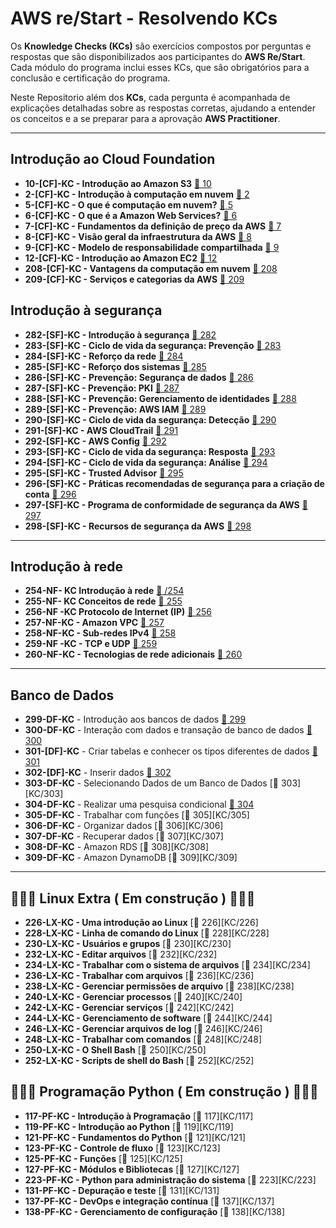 # AWS re/Start - Resolvendo KCs


Os **Knowledge Checks (KCs)** são exercícios compostos por perguntas e respostas que são disponibilizados aos participantes do **AWS Re/Start**. Cada módulo do programa inclui esses KCs, que são obrigatórios para a conclusão e certificação do programa.

Neste Repositorio além dos **KCs**, cada pergunta é acompanhada de explicações detalhadas sobre as respostas corretas, ajudando a entender os conceitos e a se preparar para a aprovação  **AWS Practitioner**.



---
## Introdução ao Cloud Foundation

- **10-[CF]-KC - Introdução ao Amazon S3** [🔗 10][KC/10]  
- **2-[CF]-KC - Introdução à computação em nuvem** [🔗 2][KC/2]  
- **5-[CF]-KC - O que é computação em nuvem?** [🔗 5][KC/5]  
- **6-[CF]-KC - O que é a Amazon Web Services?** [🔗 6][KC/6]  
- **7-[CF]-KC - Fundamentos da definição de preço da AWS** [🔗 7][KC/7]  
- **8-[CF]-KC - Visão geral da infraestrutura da AWS** [🔗 8][KC/8]  
- **9-[CF]-KC - Modelo de responsabilidade compartilhada** [🔗 9][KC/9]  
- **12-[CF]-KC - Introdução ao Amazon EC2** [🔗 12][KC/12]  
- **208-[CF]-KC - Vantagens da computação em nuvem** [🔗 208][KC/208]  
- **209-[CF]-KC - Serviços e categorias da AWS** [🔗 209][KC/209]
 

[KC/10]: https://github.com/HenriquePST/aws-restart/blob/main/KCs/010.md
[KC/2]: https://github.com/HenriquePST/aws-restart/blob/main/KCs/002.md
[KC/5]: https://github.com/HenriquePST/aws-restart/blob/main/KCs/005.md
[KC/6]: https://github.com/HenriquePST/aws-restart/blob/main/KCs/006.md
[KC/7]: https://github.com/HenriquePST/aws-restart/blob/main/KCs/007.md
[KC/8]: https://github.com/HenriquePST/aws-restart/blob/main/KCs/008.md
[KC/9]: https://github.com/HenriquePST/aws-restart/blob/main/KCs/009.md
[KC/12]: https://github.com/HenriquePST/aws-restart/blob/main/KCs/012.md
[KC/208]: https://github.com/HenriquePST/aws-restart/blob/main/KCs/208.md
[KC/209]: https://github.com/HenriquePST/aws-restart/blob/main/KCs/209.md
[KC/301]: https://github.com/HenriquePST/aws-restart/blob/main/KCs/301.md
[KC/302]: https://github.com/HenriquePST/aws-restart/blob/main/KCs/302.md
[KC/304]: https://github.com/HenriquePST/aws-restart/blob/main/KCs/304.md

## Introdução à segurança

- **282-[SF]-KC - Introdução à segurança** [🔗 282][KC/282]  
- **283-[SF]-KC - Ciclo de vida da segurança: Prevenção** [🔗 283][KC/283]  
- **284-[SF]-KC - Reforço da rede** [🔗 284][KC/284]  
- **285-[SF]-KC - Reforço dos sistemas** [🔗 285][KC/285]  
- **286-[SF]-KC - Prevenção: Segurança de dados** [🔗 286][KC/286]  
- **287-[SF]-KC - Prevenção: PKI** [🔗 287][KC/287]  
- **288-[SF]-KC - Prevenção: Gerenciamento de identidades** [🔗 288][KC/288]  
- **289-[SF]-KC - Prevenção: AWS IAM** [🔗 289][KC/289]  
- **290-[SF]-KC - Ciclo de vida da segurança: Detecção** [🔗 290][KC/290]  
- **291-[SF]-KC - AWS CloudTrail** [🔗 291][KC/291]  
- **292-[SF]-KC - AWS Config** [🔗 292][KC/292]  
- **293-[SF]-KC - Ciclo de vida da segurança: Resposta** [🔗 293][KC/293]  
- **294-[SF]-KC - Ciclo de vida da segurança: Análise** [🔗 294][KC/294]  
- **295-[SF]-KC - Trusted Advisor** [🔗 295][KC/295]  
- **296-[SF]-KC - Práticas recomendadas de segurança para a criação de conta** [🔗 296][KC/296]  
- **297-[SF]-KC - Programa de conformidade de segurança da AWS** [🔗 297][KC/297]  
- **298-[SF]-KC - Recursos de segurança da AWS** [🔗 298][KC/298]

[KC/254]: https://github.com/HenriquePST/aws-restart/blob/main/KCs/254.md
[KC/282]: https://github.com/HenriquePST/aws-restart/blob/main/KCs/282.md
[KC/283]: https://github.com/HenriquePST/aws-restart/blob/main/KCs/283.md
[KC/284]: https://github.com/HenriquePST/aws-restart/blob/main/KCs/284.md
[KC/288]: https://github.com/HenriquePST/aws-restart/blob/main/KCs/288.md
[KC/291]: https://github.com/HenriquePST/aws-restart/blob/main/KCs/291.md
[KC/292]: https://github.com/HenriquePST/aws-restart/blob/main/KCs/292.md
[KC/295]: https://github.com/HenriquePST/aws-restart/blob/main/KCs/295.md
[KC/296]: https://github.com/HenriquePST/aws-restart/blob/main/KCs/296.md
[KC/297]: https://github.com/HenriquePST/aws-restart/blob/main/KCs/297.md
[KC/298]: https://github.com/HenriquePST/aws-restart/blob/main/KCs/298.md 
[KC/285]: https://github.com/HenriquePST/aws-restart/blob/main/KCs/285.md
[KC/286]: https://github.com/HenriquePST/aws-restart/blob/main/KCs/286.md
[KC/287]: https://github.com/HenriquePST/aws-restart/blob/main/KCs/287.md
[KC/289]: https://github.com/HenriquePST/aws-restart/blob/main/KCs/289.md
[KC/290]: https://github.com/HenriquePST/aws-restart/blob/main/KCs/290.md
[KC/293]: https://github.com/HenriquePST/aws-restart/blob/main/KCs/293.md
[KC/294]: https://github.com/HenriquePST/aws-restart/blob/main/KCs/294.md

[KC/255]: https://github.com/HenriquePST/aws-restart/blob/main/KCs/255.md
[KC/256]: https://github.com/HenriquePST/aws-restart/blob/main/KCs/256.md
[KC/257]: https://github.com/HenriquePST/aws-restart/blob/main/KCs/257.md
[KC/258]: https://github.com/HenriquePST/aws-restart/blob/main/KCs/258.md
[KC/259]: https://github.com/HenriquePST/aws-restart/blob/main/KCs/259.md
[KC/260]: https://github.com/HenriquePST/aws-restart/blob/main/KCs/260.md
[KC/299]: https://github.com/HenriquePST/aws-restart/blob/main/KCs/299.md
[KC/300]: https://github.com/HenriquePST/aws-restart/blob/main/KCs/300.md

---

##  Introdução à rede 

- **254-NF- KC Introdução à rede** [🔗 /254][KC/254]  
- **255-NF- KC Conceitos de rede** [🔗 255][KC/255]  
- **256-NF -KC Protocolo de Internet (IP)** [🔗 256][KC/256]  
- **257-NF-KC - Amazon VPC** [🔗 257][KC/257]  
- **258-NF-KC - Sub-redes IPv4** [🔗 258][KC/258]  
- **259-NF -KC - TCP e UDP** [🔗 259][KC/259]  
- **260-NF-KC - Tecnologias de rede adicionais** [🔗 260][KC/260]

---

## Banco de Dados 

- **299-DF-KC** - Introdução aos bancos de dados [🔗 299][KC/299]  
- **300-DF-KC** - Interação com dados e transação de banco de dados [🔗 300][KC/300]  
- **301-[DF]-KC** - Criar tabelas e conhecer os tipos diferentes de dados [🔗 301][KC/301]  
- **302-[DF]-KC** - Inserir dados [🔗 302][KC/302]  
- **303-DF-KC** - Selecionando Dados de um Banco de Dados [🔗 303][KC/303]  
- **304-DF-KC** - Realizar uma pesquisa condicional [🔗 304][KC/304]  
- **305-DF-KC** - Trabalhar com funções [🔗 305][KC/305]  
- **306-DF-KC** - Organizar dados [🔗 306][KC/306]  
- **307-DF-KC** - Recuperar dados [🔗 307][KC/307]  
- **308-DF-KC** - Amazon RDS [🔗 308][KC/308]  
- **309-DF-KC** - Amazon DynamoDB [🔗 309][KC/309]  

---

 ## 🚧🚧🚧 Linux  Extra ( Em construção ) 🚧🚧🚧
 
- **226-LX-KC - Uma introdução ao Linux** [🔗 226][KC/226]  
- **228-LX-KC - Linha de comando do Linux** [🔗 228][KC/228]  
- **230-LX-KC - Usuários e grupos** [🔗 230][KC/230]  
- **232-LX-KC - Editar arquivos** [🔗 232][KC/232]  
- **234-LX-KC - Trabalhar com o sistema de arquivos** [🔗 234][KC/234]  
- **236-LX-KC - Trabalhar com arquivos** [🔗 236][KC/236]  
- **238-LX-KC - Gerenciar permissões de arquivo** [🔗 238][KC/238]  
- **240-LX-KC - Gerenciar processos** [🔗 240][KC/240]  
- **242-LX-KC - Gerenciar serviços** [🔗 242][KC/242]  
- **244-LX-KC - Gerenciamento de software** [🔗 244][KC/244]  
- **246-LX-KC - Gerenciar arquivos de log** [🔗 246][KC/246]  
- **248-LX-KC - Trabalhar com comandos** [🔗 248][KC/248]  
- **250-LX-KC - O Shell Bash** [🔗 250][KC/250]  
- **252-LX-KC - Scripts de shell do Bash** [🔗 252][KC/252]

 
 ## 🚧🚧🚧  Programação Python ( Em construção ) 🚧🚧🚧

- **117-PF-KC - Introdução à Programação** [🔗 117][KC/117]  
- **119-PF-KC - Introdução ao Python** [🔗 119][KC/119]  
- **121-PF-KC - Fundamentos do Python** [🔗 121][KC/121]  
- **123-PF-KC - Controle de fluxo** [🔗 123][KC/123]  
- **125-PF-KC - Funções** [🔗 125][KC/125]  
- **127-PF-KC - Módulos e Bibliotecas** [🔗 127][KC/127]  
- **223-PF-KC - Python para administração do sistema** [🔗 223][KC/223]  
- **131-PF-KC - Depuração e teste** [🔗 131][KC/131]  
- **137-PF-KC - DevOps e integração contínua** [🔗 137][KC/137]  
- **138-PF-KC - Gerenciamento de configuração** [🔗 138][KC/138]





